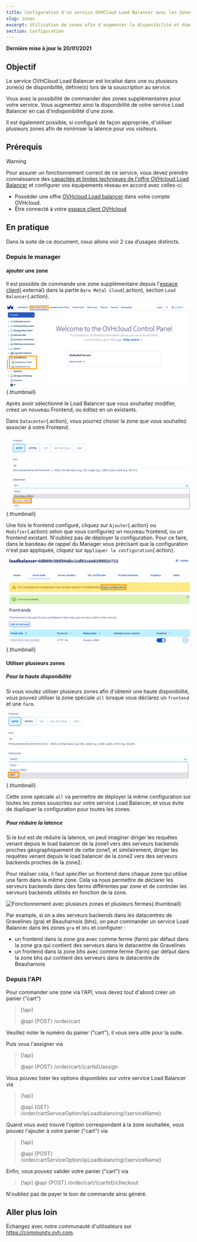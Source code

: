 ```yaml
---
title: Configuration d'un service OVHCloud Load Balancer avec les Zones
slug: zones
excerpt: Utilisation de zones afin d'augmenter la disponibilité et diminuer la latence
section: Configuration
---
```

**Dernière mise à jour le 20/01/2021**


## Objectif

Le service OVHCloud Load Balancer est localisé dans une ou plusieurs zone(s) de disponibilité,
définie(s) lors de la souscription au service.

Vous avez la possibilité de commander des zones supplémentaires pour votre service.
Vous augmentez ainsi la disponibilité de votre service Load Balancer en cas d'indisponibilité d'une zone.

Il est également possible, si configuré de façon appropriée, d'utiliser plusieurs zones afin de minimiser la latence pour vos visiteurs.

## Prérequis


> [!warning]
> Pour assurer un fonctionnement correct de ce service, vous devez prendre connaissance des [capacités et limites techniques de l'offre OVHcloud Load Balancer](../..../) et configurer vos équipements réseau en accord avec celles-ci.
>

- Posséder une offre [OVHcloud Load balancer](https://www.ovh.com/fr/solutions/load-balancer/) dans votre compte OVHcloud.
- Être connecté à votre [espace client OVHcloud](https://www.ovh.com/auth/?action=gotomanager&from=https://www.ovh.com/fr/&ovhSubsidiary=fr)



## En pratique

Dans la suite de ce document, nous allons voir 2 cas d’usages distincts.

### Depuis le manager

####  ajouter une zone

Il est possible de commande une zone supplémentaire depuis l'[espace client](https://www.ovh.com/auth/?action=gotomanager&from=https://www.ovh.com/fr/&ovhSubsidiary=fr){.external} dans la partie `Bare Metal Cloud`{.action}, section `Load Balancer`{.action}.

![Configurer le load balancer depuis le manager](images/Manager-ipLBalancer.PNG){.thumbnail}

Après avoir sélectionné le Load Balancer que vous souhaitez modifier,
créez un nouveau Frontend, ou éditez en un existants.

Dans `Datacenter`{.action}, vous pourrez choisir la zone que vous souhaitez associer à votre Frontend.

![Choix de la zone](images/Select-Datacenter.png){.thumbnail}

Une fois le frontend configuré, cliquez sur `Ajouter`{.action} ou `Modifier`{.action} selon que vous configuriez un nouveau frontend, ou un frontend existant.
N'oubliez pas de déployer la configuration.
Pour ce faire, dans le bandeau de rappel du Manager vous précisant que la configuration n'est pas appliquée,
cliquez sur `Appliquer la configuration`{.action}.

![Application d'une Configuration d'un Load Balancer](images/apply-configuration.PNG){.thumbnail}


#### Utiliser plusieurs zones

##### Pour la haute disponibilité

Si vous voulez utiliser plusieurs zones afin d'obtenir une haute disponibilité, vous pouvez utiliser la zone spéciale `all` lorsque vous déclarez un `frontend` et une `farm`.

![](images/Edit-frontend-All-iplb.png){.thumbnail}

Cette zone spéciale `all` va permettre de déployer la même configuration sur toutes les zones souscrites sur votre service Load Balancer, et vous évite de dupliquer la configuration pour toutes les zones.

##### Pour réduire la latence

Si le but est de réduire la latence, on peut imaginer diriger les requêtes venant depuis le load balancer de la zone1 vers des serveurs backends proches géographiquement de cette zone1, et similairement, diriger les requêtes venant depuis le load balancer de la zone2 vers des serveurs backends proches de la zone2.

Pour réaliser cela, il faut spécifier un frontend dans chaque zone qui utilise une farm dans la même zone.
Cela va nous permettre de déclarer les serveurs backends dans des farms différentes par zone et de controler les serveurs backends utilisés en fonction de la zone.

![Fonctionnement avec plusieurs zones et plusieurs fermes](images/multi_zones_multi_backends.png){.thumbnail}

Par example, si on a des serveurs backends dans les datacentres de Gravelines (gra) et Beauharnois (bhs),
on peut commander un service Load Balancer dans les zones `gra` et `bhs` et configurer :

- un frontend dans la zone gra avec comme ferme (farm) par défaut dans la zone gra qui contient des serveurs dans le datacentre de Gravelines
- un frontend dans la zone bhs avec comme ferme (farm) par défaut dans la zone bhs qui contient des serveurs dans le datacentre de Beauharnois


### Depuis l'API

Pour commander une zone via l'API, vous devez tout d'abord créer un panier ("cart")

> [!api]
>
> @api {POST} /order/cart
>

Veuillez noter le numéro du panier ("cart"), il vous sera utile pour la suite.

Puis vous l'assigner via

> [!api]
>
> @api {POST} /order/cart/{cartId}/assign
>

Vous pouvez lister les options disponibles sur votre service Load Balancer via

> [!api]
>
> @api {GET} /order/cartServiceOption/ipLoadbalancing/{serviceName}
>

Quand vous avez trouvé l'option correspondant à la zone souhaitée, vous pouvez l'ajouter à votre panier ("cart") via

> [!api]
>
> @api {POST} /order/cartServiceOption/ipLoadbalancing/{serviceName}
>

Enfin, vous pouvez valider votre panier ("cart") via

> [!api]
> @api {POST} /order/cart/{cartId}/checkout
>

N'oubliez pas de payer le bon de commande ainsi généré.


## Aller plus loin

Échangez avec notre communauté d'utilisateurs sur <https://community.ovh.com>.

